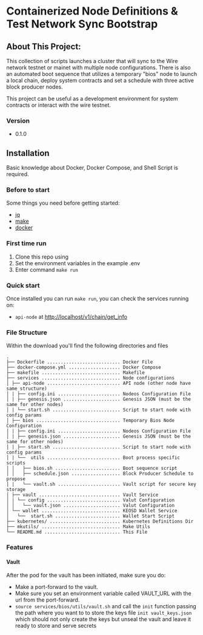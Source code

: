 # Containerized Node Definitions & Test Network Sync Bootstrap


## About This Project:

This collection of scripts launches a cluster that will sync to the Wire network testnet or mainet with multiple node configurations. There is also an automated boot sequence that utilizes a temporary "bios" node to launch a local chain, deploy system contracts and set a schedule with three active block producer nodes. 

This project can be useful as a development environment for system contracts or interact with the wire testnet.


### Version

- 0.1.0

## Installation
Basic knowledge about Docker, Docker Compose, and Shell Script is required.

### Before to start

Some things you need before getting started:

- [jq](https://stedolan.github.io/jq/download/)
- [make](https://en.wikipedia.org/wiki/Make_(software))
- [docker](https://www.docker.com/)

### First time run

1.  Clone this repo using
3.  Set the environment variables in the example .env
4.  Enter command `make run`

### Quick start

Once installed you can run `make run`, you can check the services running on:

- `api-node` at [http://localhost/v1/chain/get_info](http://localhost/v1/chain/get_info)


### File Structure

Within the download you'll find the following directories and files


```
.
├── Dockerfile ........................... Docker File
├── docker-compose.yml ................... Docker Compose
├── makefile ............................. Makefile
├── services ............................. Node configurations
│ ├── api-node ........................... API node (other node have same structure)
│ | ├── config.ini ....................... Nodeos Configuration File
│ | ├── genesis.json ..................... Genesis JSON (must be the same for other nodes)
│ | └── start.sh ......................... Script to start node with config params
│ ├── bios ............................... Temporary Bios Node Configuration
│ | ├── config.ini ....................... Nodeos Configuration File
│ | ├── genesis.json ..................... Genesis JSON (must be the same for other nodes)
│ | ├── start.sh ......................... Script to start node with config params
│ | └──  utils ........................... Boot process specific scripts
│ │   ├── bios.sh ........................ Boot sequence script
│ │   ├── schedule.json .................. Block Producer Schedule to propose
│ |   └── vault.sh ....................... Vault script for secure key storage
│ ├── vault .............................. Vault Service
│ | └── config ........................... Valut Configuration
│ │   └── vault.json ..................... Valut Configuration
│ └── wallet ............................. KEOSD Wallet Service
│   └──  start.sh ........................ Wallet Start Script
├── kubernetes/ .......................... Kubernetes Definitions Dir
├── mkutils/ ............................. Make Utils
└── README.md ............................ This File
```
### Features

#### Vault

After the pod for the vault has been initiated, make sure you do:

- Make a port-forward to the vault.
- Make sure you set an environment variable called VAULT_URL with the url from the port-forward.
- `source services/bios/utils/vault.sh` and call the `init` function passing the path where you want to to store the keys file `init vault_keys.json` which should not only create the keys but unseal the vault and leave it ready to store and serve secrets

